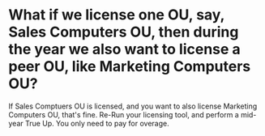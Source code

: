 # What if we license one OU, say, Sales Computers OU, then during the year we also want to license a peer OU, like Marketing Computers OU?

If Sales Comptuers OU is licensed, and you want to also license Marketing Computers OU, that's fine.
Re-Run your licensing tool, and perform a mid-year True Up. You only need to pay for overage.
